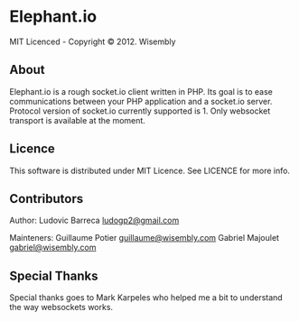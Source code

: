 # Elephant.io



MIT Licenced - Copyright © 2012. Wisembly

## About

Elephant.io is a rough socket.io client written in PHP. Its goal is to ease communications between your PHP application and a socket.io server.
Protocol version of socket.io currently supported is 1.
Only websocket transport is available at the moment.

## Licence

This software is distributed under MIT Licence. See LICENCE for more info.

## Contributors

Author:
    Ludovic Barreca <ludogp2@gmail.com>

Mainteners:
    Guillaume Potier <guillaume@wisembly.com>
    Gabriel Majoulet <gabriel@wisembly.com>

## Special Thanks

Special thanks goes to Mark Karpeles who helped me a bit to understand the way websockets works.
